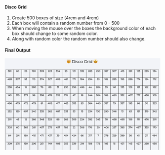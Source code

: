 #### Disco Grid

1. Create 500 boxes of size (4rem and 4rem)
2. Each box will contain a random number from 0 - 500
3. When moving the mouse over the boxes the background color of each box should change to some random color.
4. Along with random color the random number should also change.

#### Final Output

![Disco Grid](./assets/disco-grid.gif)